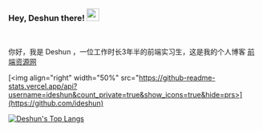 ### Hey, Deshun there! <img src="https://media.giphy.com/media/hvRJCLFzcasrR4ia7z/giphy.gif" width="25px">

<br />

你好，我是 Deshun ，一位工作时长3年半的前端实习生，这是我的个人博客 [前端资源网](https://www.w3h5.com)

[<img align="right" width="50%" src="https://github-readme-stats.vercel.app/api?username=ideshun&count_private=true&show_icons=true&hide=prs>](https://github.com/ideshun)
  
  
[![Deshun's Top Langs](https://github-readme-stats.vercel.app/api/top-langs/?username=ideshun&layout=compact)](https://github.com/ideshun)
